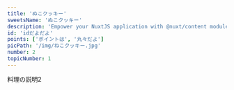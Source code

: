 ```yaml
---
title: 'ぬこクッキー'
sweetsName: 'ぬこクッキー'
description: 'Empower your NuxtJS application with @nuxt/content module: write in a content/ directory and fetch your Markdown, JSON, YAML and CSV files through a MongoDB like API, acting as a Git-based Headless CMS.'
id: 'idだよだよ'
points: ['ポイントは', '丸々だよ']
picPath: '/img/ねこクッキー.jpg'
number: 2
topicNumber: 1
---
```


料理の説明2